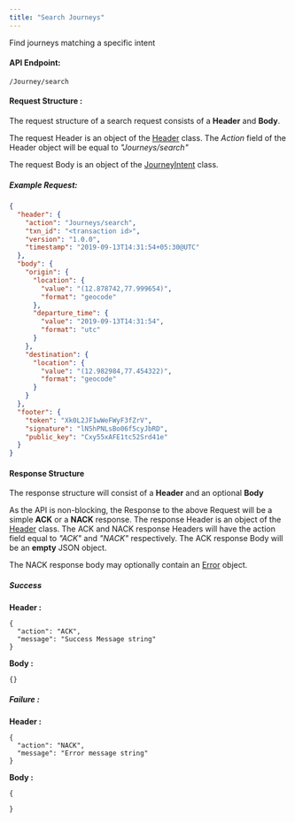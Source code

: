 ```yaml
---
title: "Search Journeys"
---
```


Find journeys matching a specific intent

#### API Endpoint:

    /Journey/search

#### Request Structure :

The request structure of a search request consists of a **Header** and **Body**.

The request Header is an object of the [Header](/Resources/Header) class. The *Action* field of the Header object will be equal to *"Journeys/search"*

The request Body is an object of the [JourneyIntent](/Resources/JourneyIntent) class.

##### Example Request:

```json
{
  "header": {
    "action": "Journeys/search",
    "txn_id": "<transaction id>",
    "version": "1.0.0",
    "timestamp": "2019-09-13T14:31:54+05:30@UTC"
  },
  "body": {
    "origin": {
      "location": {
        "value": "(12.878742,77.999654)",
        "format": "geocode"
      },
      "departure_time": {
        "value": "2019-09-13T14:31:54",
        "format": "utc"
      }
    },
    "destination": {
      "location": {
        "value": "(12.982984,77.454322)",
        "format": "geocode"
      }
    }
  },
  "footer": {
    "token": "Xk0L2JF1wWeFWyF3fZrV",
    "signature": "lN5hPNLsBo06f5cyJbRD",
    "public_key": "Cxy55xAFE1tc52Srd41e"
  }
}
```

#### Response Structure

The response structure will consist of a **Header** and an optional **Body**

As the API is non-blocking, the Response to the above Request will be a simple **ACK** or a **NACK** response. The response Header is an object of the [Header](/Resources/Header) class. The ACK and NACK response Headers will have the action field equal to *"ACK"* and *"NACK"* respectively. The ACK response Body will be an **empty** JSON object.

The NACK response body may optionally contain an [Error](/Resources/Error) object.

##### Success

**Header :**

    {
      "action": "ACK",
      "message": "Success Message string"
    }

**Body :**

    {}

##### Failure :

**Header :**

    {
      "action": "NACK",
      "message": "Error message string"
    }

**Body :**

    {

    }
